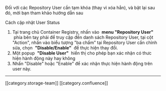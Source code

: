 Đối với các Repository User cần tạm khóa (thay vì xóa hẳn), và bật lại sau đó, mời bạn tham khảo hướng dẫn sau

Cách cập nhật User Status
1. Tại trang chủ Container Registry, nhấn vào  **menu "Repository User"**  phía bên tay phải để truy cập đến danh sách Repository User, tại cột "Action", nhấn vào biểu tượng "ba chấm" tại Repository User cần chỉnh sửa, chọn  **"Disable/Enable"**  để thực hiện thay đổi.
1. Một popup  **"Disable User"**  hiển thị cho phép bạn xác nhận có thưc hiện hành động này hay không
1. Nhấn "Disable" hoặc "Enable" để xác nhận thực hiện hành động trên user này.





*****

[[category.storage-team]] 
[[category.confluence]] 
